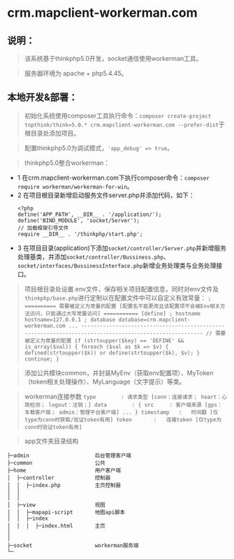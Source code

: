 crm.mapclient-workerman.com
===========================

## 说明：

> 该系统基于thinkphp5.0开发，socket通信使用workerman工具。

> 服务器环境为 apache + php5.4.45。

## 本地开发&部署：

> 初始化系统使用composer工具执行命令：`composer create-project topthink/think=5.0.* crm.mapclient-workerman.com --prefer-dist`于根目录处添加项目。


> 配置thinkphp5.0为调试模式，`'app_debug' => true`。


> thinkphp5.0整合workerman：
  + 1 在crm.mapclient-workerman.com下执行composer命令：`composer require workerman/workerman-for-win`。
  + 2 在项目根目录新增启动服务文件server.php并添加代码，如下：
    ```
	<?php
	define('APP_PATH', __DIR__ . '/application/');
	define('BIND_MODULE', 'socket/Server');
	// 加载框架引导文件
	require __DIR__ . '/thinkphp/start.php';
    ```
  + 3 在项目目录(application)下添加`socket/controller/Server.php`并新增服务处理基类，并添加`socket/controller/Bussiness.php`、`socket/interfaces/BussinessInterface.php`新增业务处理类与业务处理接口。


> 项目根目录处设置.env文件，保存相关项目配置信息，同时对env文件及`thinkphp/base.php`进行定制以在配置文件中可以自定义有效常量：
	```
	; ========== 需要被定义为常量的配置 [配置名不能更改且该配置项不会被Env相关方法访问，只能通过大写常量访问] ===========
	[define]
	; hostname
	hostname=127.0.0.1
	; database
	database=crm.mapclient-workerman.com
	...
	-------------------------------------------------------------------------------------------------------
	// 需要被定义为常量的配置
    if (strtoupper($key) == 'DEFINE' && is_array($val)) {
        foreach ($val as $k => $v) {
            defined(strtoupper($k)) or define(strtoupper($k), $v);
        }
        continue;
    }
	```


> 添加公共模块common，并封装MyEnv（获取env配置项）、MyToken（token相关处理操作）、MyLanguage（文字提示）等类。

> workerman连接参数
	```
	type		: 请求类型 [conn：连接请求； heart：心跳检测； logout：注销；]
	data 		: {
			src 	: 客户端来源 [gps：车载客户端； admin：管理平台客户端]
			...
	}
	timestamp	:	时间戳 [仅type为conn时获取/验证token有用]
	token		: 	连接token [仅type为conn时验证token有用]
	```

> app文件夹目录结构

	├─admin						后台管理客户端
	├─common					公共
	├─home						用户客户端
	│  ├─controller				控制器
	│  │  ├─index.php 			主页控制器
	│  │
	│  │
	│  ├─view					视图
	│  │  ├─mapapi-script		地图api脚本
	│  │  ├─index
	│  │  │  ├─index.html 		主页
	│
	│
	├─socket					workerman服务端
	└─
